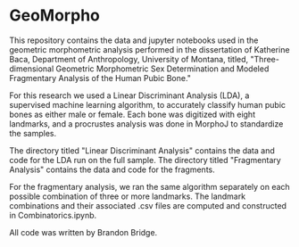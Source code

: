 # GeoMorpho

This repository contains the data and jupyter notebooks used in the geometric morphometric analysis performed in the dissertation of Katherine Baca, Department of Anthropology, University of Montana, titled, "Three-dimensional Geometric Morphometric Sex Determination and Modeled Fragmentary Analysis of the Human Pubic Bone."

For this research we used a Linear Discriminant Analysis (LDA), a supervised machine learning algorithm, to accurately classify human pubic bones as either male or female. Each bone was digitized with eight landmarks, and a procrustes analysis was done in MorphoJ to standardize the samples.

The directory titled "Linear Discriminant Analysis" contains the data and code for the LDA run on the full sample. The directory titled "Fragmentary Analysis" contains the data and code for the fragments.

For the fragmentary analysis, we ran the same algorithm separately on each possible combination of three or more landmarks. The landmark combinations and their associated .csv files are computed and constructed in Combinatorics.ipynb.

All code was written by Brandon Bridge. 
